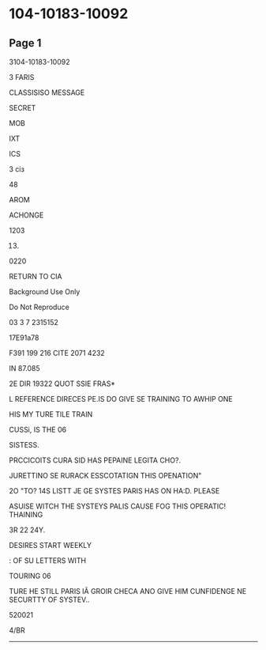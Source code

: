 # 104-10183-10092

## Page 1

3104-10183-10092

3 FARIS

CLASSISISO MESSAGE

SECRET

MOB

IXT

ICS

3 сіз

48

AROM

ACHONGE

1203

13.

0220

RETURN TO CIA

Background Use Only

Do Not Reproduce

03 3 7 2315152

17E91a78

F391 199 216 CITE 2071 4232

IN 87.085

2E DIR 19322 QUOT SSIE FRAS*

L REFERENCE DIRECES PE.IS DO GIVE SE TRAINING TO AWHIP ONE

HIS MY TURE TILE TRAIN

CUSSi, IS THE 06

SISTESS.

PRCCICOITS CURA SID HAS PEPAINE LEGITA CHO?.

JURETTINO SE RURACK ESSCOTATIGN THIS OPENATION"

2O "TO? 14S LISTT JE GE SYSTES PARIS HAS ON HA:D. PLEASE

ASUISE WITCH THE SYSTEYS PALIS CAUSE FOG THIS OPERATIC! THAINING

3R 22 24Y.

DESIRES START WEEKLY

: OF SU LETTERS WITH

TOURING 06

TURE HE STILL PARIS IÃ GROIR CHECA ANO GIVE HIM CUNFIDENGE NE SECURTTY OF SYSTEV..

520021

4/BR

---

